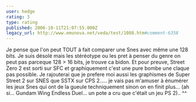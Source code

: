 ```yaml
---
user: hedge
rating: 3
type: rating
published: 2006-10-11T21:07:55.000Z
legacy_url: http://www.emunova.net/veda/test/1088.htm#comment-6358
---
```

Je pense que l'on peut TOUT à fait comparer une Snes avec même une 128 bits. Je suis désolé mais les stéréotype ou les pret à penser du genre on peut pas parceque 128 \> 16 bits, je trouve ca bidon. Et pour preuve, Street Zero 2 est sorti sur SFC et graphiquement c'est une pure bombe une claque pas possible. Je rajouterai que je prefere moi aussi les graphismes de Super Street 2 sur SNES que SSTX sur CPS 2..... je vais pas m'amuser à énumérer les jeux Snes qui ont de la gueule techniquement sinon on en finit plus... (ah si... Gundam Wing Endless Duel... un pote a cru que c'était un jeu PS 2).. ^^